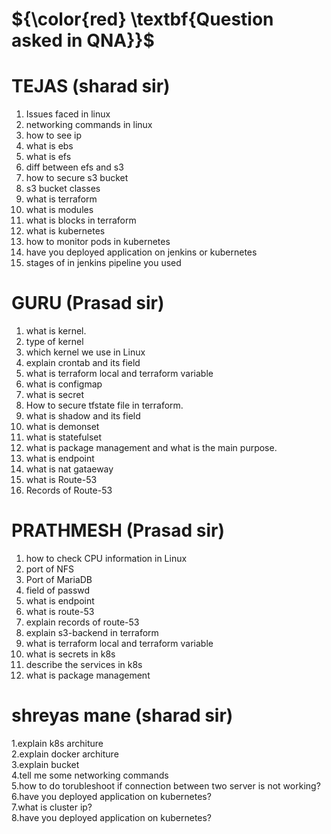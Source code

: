 # ${\color{red} \textbf{Question asked in QNA}}$
# TEJAS (sharad sir) 
1. Issues faced in linux
2. networking commands in linux
3. how to see ip
4. what is ebs
5. what is efs
6. diff between efs and s3
7. how to secure s3 bucket
8. s3 bucket classes
9. what is terraform
10. what is modules
11. what is blocks in terraform
12. what is kubernetes
13. how to monitor pods in kubernetes
14. have you deployed application on jenkins or kubernetes
15. stages of in jenkins pipeline you used

# GURU (Prasad sir)
1. what is kernel.
2. type of kernel 
3. which kernel we use in Linux
4. explain crontab and its field
5. what is terraform local and terraform variable 
6. what is configmap 
7. what is secret 
8. How to secure tfstate file in terraform.
9. what is shadow and its field
10. what is demonset 
11. what is statefulset
12. what is package management and what is the main purpose.
13. what is endpoint 
14. what is nat gataeway
15. what is Route-53
16. Records of Route-53

# PRATHMESH (Prasad sir)

1. how to check CPU information in Linux
2. port of NFS 
3. Port of MariaDB
4. field of passwd
5. what is endpoint 
6. what is route-53
7. explain records of route-53
8. explain s3-backend in terraform
9. what is terraform local and terraform variable
10. what is secrets in k8s
11. describe the services in k8s
12. what is package management 



  # shreyas mane (sharad sir)
  1.explain k8s architure \
  2.explain docker architure \
  3.explain bucket \
  4.tell me some networking commands \
  5.how to do torubleshoot if connection between two server is not working? \
  6.have you deployed application on kubernetes? \
  7.what is cluster ip? \
  8.have you deployed application on kubernetes? 
